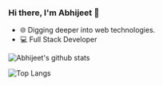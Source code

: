 ### Hi there, I'm Abhijeet 👋

- 🌐️ Digging deeper into web technologies.
- 💻️ Full Stack Developer


![Abhijeet's github stats](https://github-readme-stats.vercel.app/api?username=Abhijeet199)

![Top Langs](https://github-readme-stats.vercel.app/api/top-langs/?username=Abhijeet199&layout=compact)
